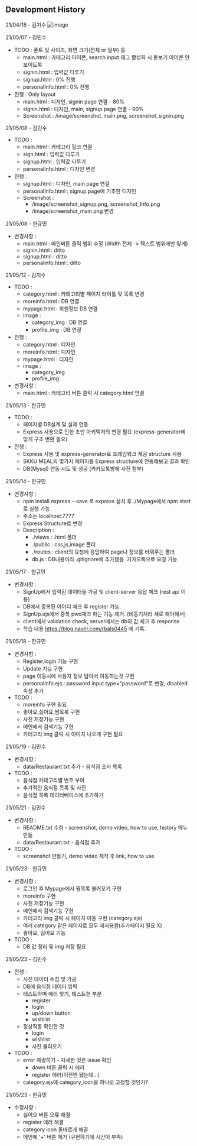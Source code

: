 ## Development History

21/04/18 - 김지수
![image](https://user-images.githubusercontent.com/63306736/119362632-de6bb500-bce7-11eb-9086-f93023fd3929.png)


21/05/07 - 김민수

- TODO : 폰트 및 사이즈, 화면 크기(전체 or 일부) 등
  - main.html : 카테고리 아이콘, search input 태그 활성화 시 돋보기 아이콘 안보이도록
  - signin.html : 입력값 다루기
  - signup.html : 0% 진행
  - personalInfo.html : 0% 진행
- 진행 : Only layout
  - main.html : 디자인, signin page 연결 - 80%
  - signin.html : 디자인, main, signup page 연결 - 90%
  - Screenshot : /image/screenshot_main.png, screenshot_signin.png

21/05/08 - 김민수

- TODO :
  - main.html : 카테고리 링크 연결
  - sign.html : 입력값 다루기
  - signup.html : 입력값 다루기
  - personalInfo.html : 디자인 변경
- 진행 :
  - signup.html : 디자인, main page 연결
  - personalInfo.html : signup page에 기초한 디자인
  - Screenshot :
    - /image/screenshot_signup.png, screenshot_Info.png
    - /image/screenshot_main.png 변경

21/05/08 - 한규민

- 변경사항 :
  - main.html : 메인버튼 클릭 범위 수정 (Width 전체 -> 텍스트 범위에만 맞게)
  - signin.html : ditto
  - signup.html : ditto
  - personalinfo.html : ditto

21/05/12 - 김지수

- TODO :
  - category.html : 카테고리별 페이지 타이틀 및 목록 변경
  - moreinfo.html : DB 연결
  - mypage.html : 회원정보 DB 연결
  - image :
    - category_img : DB 연결
    - profile_img : DB 연결
- 진행 :
  - category.html : 디자인
  - moreinfo.html : 디자인
  - mypage.html : 디자인
  - image :
    - category_img
    - profile_img
- 변경사항 :
  - main.html : 카테고리 버튼 클릭 시 category.html 연결

21/05/13 - 한규민

- TODO :
  - 페이지별 DB설계 및 실제 연동
  - Express 사용으로 인한 초반 아키텍처의 변경 필요 (express-generator에 맞게 구조 변환 필요)
- 진행 :
  - Express 사용 및 express-generator로 프레임워크 제공 structure 사용
  - SKKU MEAL의 몇가지 페이지를 Express structure에 연동해보고 결과 확인
  - DB(Mysql) 연동 시도 및 성공 (카카오톡방에 사진 첨부)

21/05/14 - 한규민

- 변경사항 :
  - npm install express --save 로 express 설치 후 ./Mypage에서 npm start로 실행 가능
  - 주소는 localhost:7777
  - Express Structure로 변경
  - Description :
    - ./views : .html 폴더
    - ./public : css,js,image 폴더
    - ./routes : client의 요청에 응답하여 page나 정보를 바꿔주는 폴더
    - db.js : DB내용이라 .gitignore에 추가했음. 카카오톡으로 요청 가능

21/05/17 - 한규민

- 변경사항 :
  - SignUp에서 입력된 데이터들 가공 및 client-server 응답 체크 (rest api 이용)
  - DB에서 중복된 아이디 체크 후 register 가능.
  - SignUp.ejs에서 중복 pwd체크 하는 기능 제거. (비동기처리 새로 해야해서)
  - client에서 validation check, server에서는 db와 값 체크 후 response
  - 학습 내용 https://blog.naver.com/rbals0445 에 기록.

21/05/18 - 한규민

- 변경사항 :
  - Register,login 기능 구현
  - Update 기능 구현
  - page 이동시에 사용자 정보 담아서 이동하는것 구현
  - personalInfo.ejs : password input type="password"로 변경, disabled 속성 추가
- TODO :
  - moreinfo 구현 필요
  - 좋아요,싫어요,찜목록 구현
  - 사진 저장기능 구현
  - 메인에서 검색기능 구현
  - 카테고리 img 클릭 시 이미지 나오게 구현 필요

21/05/19 - 김민수

- 변경사항 :
  - data/Restaurant.txt 추가 - 음식점 조사 목록
- TODO :
  - 음식점 카테고리별 번호 부여
  - 추가적인 음식점 목록 및 사진
  - 음식점 목록 데이터베이스에 추가하기

21/05/21 - 김민수

- 변경사항 :
  - README.txt 수정 - screenshot, demo video, how to use, history 메뉴 만듦
  - data/Restaurant.txt - 음식점 추가
- TODO :
  - screenshot 만들기, demo video 제작 후 link, how to use

21/05/23 - 한규민

- 변경사항 :
  - 로그인 후 Mypage에서 찜목록 불러오기 구현
  - moreinfo 구현
  - 사진 저장기능 구현
  - 메인에서 검색기능 구현
  - 카테고리 img 클릭 시 페이지 이동 구현 (category.ejs)
  - 여러 category 같은 페이지로 모두 재사용함(추가페이지 필요 X)
  - 좋아요, 싫어요 기능
- TODO :
  - DB 값 정리 및 img 저장 필요

21/05/23 - 김민수

- 진행 :
  - 사진 데이터 수집 및 가공
  - DB에 음식점 데이터 입력
  - 테스트하며 에러 찾기, 테스트한 부분
    - register
    - login
    - up/down button
    - wishlist
  - 정상작동 확인한 것
    - login
    - wishlist
    - 사진 불러오기
- TODO :
  - error 해결하기 - 자세한 것은 issue 확인
    - down 버튼 클릭 시 에러
    - register 에러(이전엔 됐는데...)
  - category.ejs에 category_icon을 하나로 고정할 것인가?

21/05/23 - 한규민

- 수정사항 :
  - 싫어요 버튼 오류 해결
  - register 에러 해결
  - category icon 올바르게 해결
  - 메인에 '+' 버튼 제거 (구현하기에 시간이 부족)
